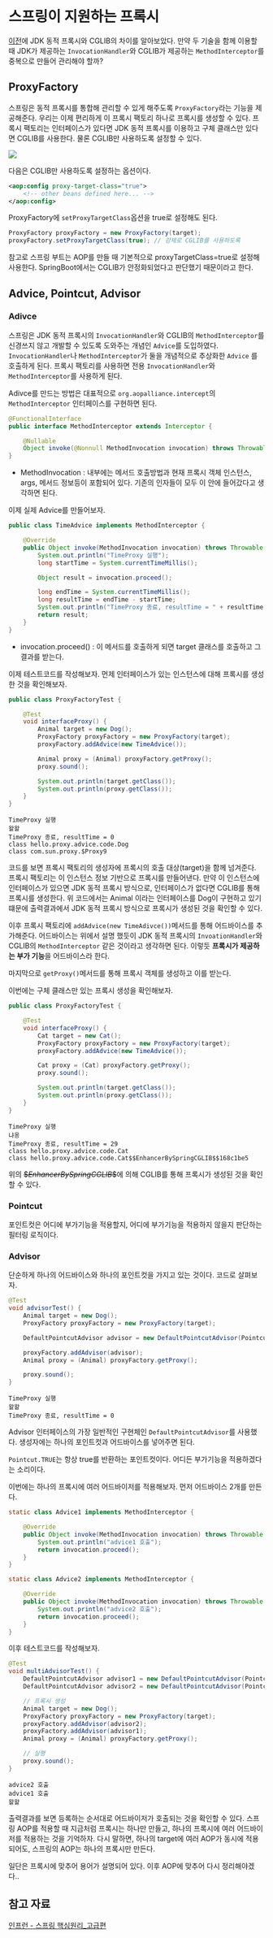 # 스프링이 지원하는 프록시

[이전](./JDK%EB%8F%99%EC%A0%81%ED%94%84%EB%A1%9D%EC%8B%9C_vs_CGLIB.md)에 JDK 동적 프록시와 CGLIB의 차이를 알아보았다. 만약 두 기술을 함께 이용할 때 JDK가 제공하는 `InvocationHandler`와 CGLIB가 제공하는 `MethodInterceptor`를 중복으로 만들어 관리해야 할까? 

## ProxyFactory

스프링은 동적 프록시를 통합해 관리할 수 있게 해주도록 `ProxyFactory`라는 기능을 제공해준다. 우리는 이제 편리하게 이 프록시 팩토리 하나로 프록시를 생성할 수 있다. 프록시 팩토리는 인터페이스가 있다면 JDK 동적 프록시를 이용하고 구체 클래스만 있다면 CGLIB를 사용한다. 물론 CGLIB만 사용하도록 설정할 수 있다.

![](/img/SpringProxy.png)

다음은 CGLIB만 사용하도록 설정하는 옵션이다.
```xml
<aop:config proxy-target-class="true">
    <!-- other beans defined here... -->
</aop:config>
```
ProxyFactory에 `setProxyTargetClass`옵션을 true로 설정해도 된다.
```java
ProxyFactory proxyFactory = new ProxyFactory(target);
proxyFactory.setProxyTargetClass(true); // 강제로 CGLIB를 사용하도록
```

참고로 스프링 부트는 AOP를 만들 때 기본적으로 proxyTargetClass=true로 설정해 사용한다. 
SpringBoot에서는 CGLIB가 안정화되었다고 판단했기 때문이라고 한다.

## Advice, Pointcut, Advisor

### Adivce
스프링은 JDK 동적 프록시의 `InvocationHandler`와 CGLIB의 `MethodInterceptor`를 신경쓰지 않고 개발할 수 있도록 도와주는 개념인 `Advice`를 도입하였다. `InvocationHandler`나 `MethodInterceptor`가 둘을 개념적으로 추상화한 `Advice` 를 호출하게 된다. 프록시 팩토리를 사용하면 전용 `InvocationHandler`와 `MethodInterceptor`를 사용하게 된다.

Adivce를 만드는 방법은 대표적으로 `org.aopalliance.intercept`의 `MethodInterceptor` 인터페이스를 구현하면 된다.

```java
@FunctionalInterface
public interface MethodInterceptor extends Interceptor {

	@Nullable
	Object invoke(@Nonnull MethodInvocation invocation) throws Throwable;
}
```

- MethodInvocation : 내부에는 메서드 호출방법과 현재 프록시 객체 인스턴스, args, 메서드 정보등이 포함되어 있다. 기존의 인자들이 모두 이 안에 들어갔다고 생각하면 된다.

이제 실제 Advice를 만들어보자.
```java
public class TimeAdvice implements MethodInterceptor {

    @Override
    public Object invoke(MethodInvocation invocation) throws Throwable {
        System.out.println("TimeProxy 실행");
        long startTime = System.currentTimeMillis();

        Object result = invocation.proceed();

        long endTime = System.currentTimeMillis();
        long resultTime = endTime - startTime;
        System.out.println("TimeProxy 종료, resultTime = " + resultTime);
        return result;
    }
}
```

- invocation.proceed() : 이 메서드를 호출하게 되면 target 클래스를 호출하고 그 결과를 받는다.

이제 테스트코드를 작성해보자. 먼제 인터페이스가 있는 인스턴스에 대해 프록시를 생성한 것을 확인해보자.
```java
public class ProxyFactoryTest {

    @Test
    void interfaceProxy() {
        Animal target = new Dog();
        ProxyFactory proxyFactory = new ProxyFactory(target);
        proxyFactory.addAdvice(new TimeAdvice());

        Animal proxy = (Animal) proxyFactory.getProxy();
        proxy.sound();

        System.out.println(target.getClass());
        System.out.println(proxy.getClass());
    }
}
```
```
TimeProxy 실행
왈왈
TimeProxy 종료, resultTime = 0
class hello.proxy.advice.code.Dog
class com.sun.proxy.$Proxy9
```

코드를 보면 프록시 팩토리의 생성자에 프록시의 호출 대상(target)을 함께 넘겨준다. 프록시 팩토리는 이 인스턴스 정보 기반으로 프록시를 만들어낸다. 만약 이 인스턴스에 인터페이스가 있으면 JDK 동적 프록시 방식으로, 인터페이스가 없다면 CGLIB를 통해 프록시를 생성한다. 위 코드에서는 Animal 이라는 인터페이스를 Dog이 구현하고 있기 떄문에 출력결과에서 JDK 동적 프록시 방식으로 프록시가 생성된 것을 확인할 수 있다. 

이후 프록시 팩토리에 `addAdvice(new TimeAdivce())`메서드를 통해 어드바이스를 추가해준다. 어드바이스는 위에서 설명 했듯이 JDK 동적 프록시의 `InvoationHandler`와 CGLIB의 `MethodInterceptor` 같은 것이라고 생각하면 된다. 이렇듯 **프록시가 제공하는 부가 기능**을 어드바이스라 한다.

마지막으로 `getProxy()`메서드를 통해 프록시 객체를 생성하고 이를 받는다.

이번에는 구체 클래스만 있는 프록시 생성을 확인해보자.

```java
public class ProxyFactoryTest {

    @Test
    void interfaceProxy() {
        Cat target = new Cat();
        ProxyFactory proxyFactory = new ProxyFactory(target);
        proxyFactory.addAdvice(new TimeAdvice());

        Cat proxy = (Cat) proxyFactory.getProxy();
        proxy.sound();

        System.out.println(target.getClass());
        System.out.println(proxy.getClass());
    }
}
```
```
TimeProxy 실행
냐옹
TimeProxy 종료, resultTime = 29
class hello.proxy.advice.code.Cat
class hello.proxy.advice.code.Cat$$EnhancerBySpringCGLIB$$168c1be5
```

위의 ~~$$EnhancerBySpringCGLIB\$$~~에 의해 CGLIB를 통해 프록시가 생성된 것을 확인할 수 있다.

### Pointcut
포인트컷은 어디에 부가기능을 적용할지, 어디에 부가기능을 적용하지 않을지 판단하는 필터링 로직이다.

### Advisor
단순하게 하나의 어드바이스와 하나의 포인트컷을 가지고 있는 것이다. 코드로 살펴보자.

```java
@Test
void advisorTest() {
    Animal target = new Dog();
    ProxyFactory proxyFactory = new ProxyFactory(target);

    DefaultPointcutAdvisor advisor = new DefaultPointcutAdvisor(Pointcut.TRUE, new TimeAdvice());

    proxyFactory.addAdvisor(advisor);
    Animal proxy = (Animal) proxyFactory.getProxy();

    proxy.sound();
}
```
```
TimeProxy 실행
왈왈
TimeProxy 종료, resultTime = 0
```
Advisor 인터페이스의 가장 일반적인 구현체인 `DefaultPointcutAdvisor`를 사용했다. 생성자에는 하나의 포인트컷과 어드바이스를 넣어주면 된다. 

`Pointcut.TRUE`는 항상 true를 반환하는 포인트컷이다. 어디든 부가기능을 적용하겠다는 소리이다. 

이번에는 하나의 프록시에 여러 어드바이저를 적용해보자.
먼저 어드바이스 2개를 만든다.
```java
static class Advice1 implements MethodInterceptor {

    @Override
    public Object invoke(MethodInvocation invocation) throws Throwable {
        System.out.println("advice1 호출");
        return invocation.proceed();
    }
}

static class Advice2 implements MethodInterceptor {

    @Override
    public Object invoke(MethodInvocation invocation) throws Throwable {
        System.out.println("advice2 호출");
        return invocation.proceed();
    }
}
```
이후 테스트코드를 작성해보자.
```java
@Test
void multiAdvisorTest() {
    DefaultPointcutAdvisor advisor1 = new DefaultPointcutAdvisor(Pointcut.TRUE, new Advice1());
    DefaultPointcutAdvisor advisor2 = new DefaultPointcutAdvisor(Pointcut.TRUE, new Advice2());

    // 프록시 생성
    Animal target = new Dog();
    ProxyFactory proxyFactory = new ProxyFactory(target);
    proxyFactory.addAdvisor(advisor2);
    proxyFactory.addAdvisor(advisor1);
    Animal proxy = (Animal) proxyFactory.getProxy();

    // 실행
    proxy.sound();
}
```
```
advice2 호출
advice1 호출
왈왈
```
출력결과를 보면 등록하는 순서대로 어드바이저가 호출되는 것을 확인할 수 있다. 스프링 AOP를 적용할 때 지금처럼 프록시는 하나만 만들고, 하나의 프록시에 여러 어드바이저를 적용하는 것을 기억하자. 다시 말하면, 하나의 target에 여러 AOP가 동시에 적용되어도, 스프링의 AOP는 하나의 프록시만 만든다.

일단은 프록시에 맞추어 용어가 설명되어 있다. 이후 AOP에 맞추어 다시 정리해야겠다..

## 참고 자료

[인프런 - 스프링 핵심원리_고급편](https://www.inflearn.com/course/%EC%8A%A4%ED%94%84%EB%A7%81-%ED%95%B5%EC%8B%AC-%EC%9B%90%EB%A6%AC-%EA%B3%A0%EA%B8%89%ED%8E%B8/dashboard)
